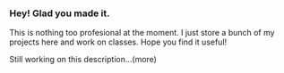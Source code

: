 ### Hey! Glad you made it.

This is nothing too profesional at the moment. I just store a bunch of my projects here and work on classes. Hope you find it useful!

Still working on this description...(more)


<!--
**DatOneGuys/DatOneGuys** is a ✨ _special_ ✨ repository because its `README.md` (this file) appears on your GitHub profile.

Here are some ideas to get you started:

- 🔭 I’m currently working on ...
- 🌱 I’m currently learning ...
- 👯 I’m looking to collaborate on ...
- 🤔 I’m looking for help with ...
- 💬 Ask me about ...
- 📫 How to reach me: ...
- 😄 Pronouns: ...
- ⚡ Fun fact: ...
-->
